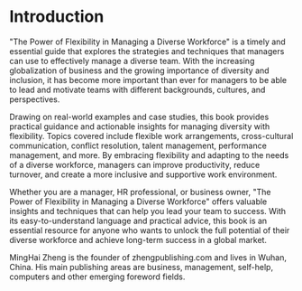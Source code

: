 # Introduction

"The Power of Flexibility in Managing a Diverse Workforce" is a timely and essential guide that explores the strategies and techniques that managers can use to effectively manage a diverse team. With the increasing globalization of business and the growing importance of diversity and inclusion, it has become more important than ever for managers to be able to lead and motivate teams with different backgrounds, cultures, and perspectives.

Drawing on real-world examples and case studies, this book provides practical guidance and actionable insights for managing diversity with flexibility. Topics covered include flexible work arrangements, cross-cultural communication, conflict resolution, talent management, performance management, and more. By embracing flexibility and adapting to the needs of a diverse workforce, managers can improve productivity, reduce turnover, and create a more inclusive and supportive work environment.

Whether you are a manager, HR professional, or business owner, "The Power of Flexibility in Managing a Diverse Workforce" offers valuable insights and techniques that can help you lead your team to success. With its easy-to-understand language and practical advice, this book is an essential resource for anyone who wants to unlock the full potential of their diverse workforce and achieve long-term success in a global market.


MingHai Zheng is the founder of zhengpublishing.com and lives in Wuhan, China. His main publishing areas are business, management, self-help, computers and other emerging foreword fields.
